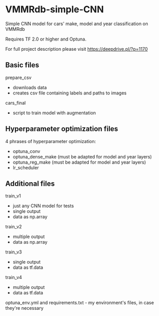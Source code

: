 # VMMRdb-simple-CNN
Simple CNN model for cars' make, model and year classification on VMMRdb

Requires TF 2.0 or higher and Optuna.

For full project description please visit https://deepdrive.pl/?p=1170

## Basic files
prepare_csv
 - downloads data
 - creates csv file containing labels and paths to images
 
cars_final
 - script to train model with augmentation
 
## Hyperparameter optimization files
4 phrases of hyperparameter optimization:
 - optuna_conv
 - optuna_dense_make (must be adapted for model and year layers)
 - optuna_reg_make (must be adapted for model and year layers)
 - lr_scheduler
 
## Additional files
train_v1
 - just any CNN model for tests
 - single output
 - data as np.array

train_v2
 - multiple output
 - data as np.array
 
train_v3
 - single output
 - data as tf.data
 
train_v4
 - multiple output
 - data as tf.data
 
optuna_env.yml and requirements.txt - my environment's files, in case they're necessary
